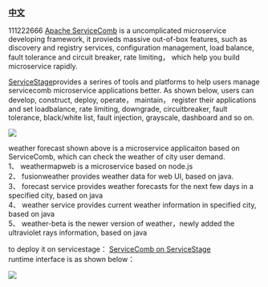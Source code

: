 ### [中文](README_zh.md)
111222666
[Apache ServiceComb](https://servicecomb.apache.org/) is a uncomplicated microservice developing framework, it provieds massive out-of-box features, such as discovery and registry services, configuration management, load balance, fault tolerance and circuit breaker, rate limiting， which help you build microservice rapidly.  

[ServiceStage](https://www.huaweicloud.com/product/servicestage.html)provides a serires of tools and platforms to help users manage servicecomb microservice applications better. As shown below, users can develop, construct, deploy, operate， maintain， register their applications and set loadbalance, rate limiting, downgrade, circuitbreaker, fault tolerance, black/white list, fault injection, grayscale, dashboard and so on.

![](https://github.com/servicestage-demo/weathermap/blob/master/arch.JPG)

weather forecast shown above is a microservice applicaiton based on ServiceComb, which can check the weather of city user demand.  
1、	weathermapweb is a microservice based on node.js  
2、 fusionweather provides weather data for web UI, based on java.  
3、 forecast service provides weather forecasts for the next few days in a specified city, based on java  
4、 weather service provides current weather information in specified city, based on java  
5、	weather-beta is the newer version of weather，newly added the ultraviolet rays information, based on java

to deploy it on servicestage： [ServiceComb on ServiceStage](https://support.huaweicloud.com/bestpractice-servicestage/servicestage_bestpractice_0108.html)  
runtime interface is as shown below：

![](https://github.com/servicestage-demo/weathermap/blob/master/weathermap.JPG)
